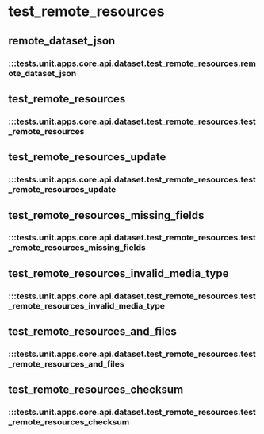 # test_remote_resources

## remote_dataset_json

### :::tests.unit.apps.core.api.dataset.test_remote_resources.remote_dataset_json

## test_remote_resources

### :::tests.unit.apps.core.api.dataset.test_remote_resources.test_remote_resources

## test_remote_resources_update

### :::tests.unit.apps.core.api.dataset.test_remote_resources.test_remote_resources_update

## test_remote_resources_missing_fields

### :::tests.unit.apps.core.api.dataset.test_remote_resources.test_remote_resources_missing_fields

## test_remote_resources_invalid_media_type

### :::tests.unit.apps.core.api.dataset.test_remote_resources.test_remote_resources_invalid_media_type

## test_remote_resources_and_files

### :::tests.unit.apps.core.api.dataset.test_remote_resources.test_remote_resources_and_files

## test_remote_resources_checksum

### :::tests.unit.apps.core.api.dataset.test_remote_resources.test_remote_resources_checksum

